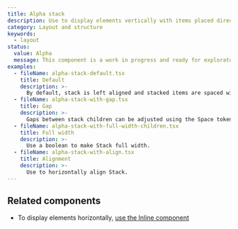 ```yaml
---
title: Alpha stack
description: Use to display elements vertically with items placed directly below the preceding item.
category: Layout and structure
keywords:
  - layout
status:
  value: Alpha
  message: This component is a work in progress and ready for exploratory usage, with breaking changes expected in minor version updates. Please use with caution. Learn more about our [Component lifecycle](/getting-started/components-lifecycle).
examples:
  - fileName: alpha-stack-default.tsx
    title: Default
    description: >-
      By default, stack is left aligned and stacked items are spaced with 16px in between.
  - fileName: alpha-stack-with-gap.tsx
    title: Gap
    description: >-
      Gaps between stack children can be adjusted using the Space token.
  - fileName: alpha-stack-with-full-width-children.tsx
    title: Full width
    description: >-
      Use a boolean to make Stack full width.
  - fileName: alpha-stack-with-align.tsx
    title: Alignment
    description: >-
      Use to horizontally align Stack.
---
```


## Related components

- To display elements horizontally, [use the Inline component](https://polaris.shopify.com/components/inline)
